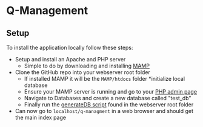 # Q-Management

## Setup
To install the application locally follow these steps:
* Setup and install an Apache and PHP server
  * Simple to do by downloading and installing [MAMP](https://www.mamp.info/en/)
* Clone the GitHub repo into your webserver root folder
  * If installed MAMP it will be the `MAMP/htdocs` folder
*initialize local database
  * Ensure your MAMP server is running and go to your [PHP admin page](http://localhost/phpMyAdmin/)
  * Navigate to Databases and create a new database called "test_db"
  * Finally run the [generateDB script](https://localhost/q-management/generateDB.php) found in the webserver root folder
* Can now go to `localhost/q-managment` in a web browser and should get the main index page
